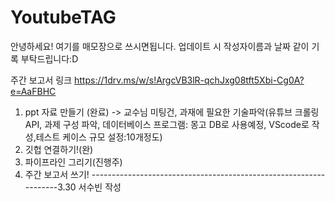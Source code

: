 # YoutubeTAG
안녕하세요! 여기를 매모장으로 쓰시면됩니다. 업데이트 시 작성자이름과 날짜 같이 기록 부탁드립니다:D

 주간 보고서 링크
https://1drv.ms/w/s!ArgcVB3lR-qchJxg08tft5Xbi-Cg0A?e=AaFBHC

1. ppt 자료 만들기 (완료) -> 교수님 미팅건, 과재에 필요한 기술파악(유튜브 크롤링API, 과제 구성 파악, 데이터베이스 프로그램: 몽고 DB로 사용예정, VScode로 작성,테스트 케이스 규모 설정:10개정도)
2. 깃헙 연결하기!(완)
3. 파이프라인 그리기(진행주)
4. 주간 보고서 쓰기!
------------------------------------------------------------------3.30 서수빈 작성
